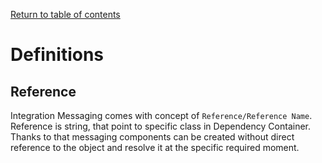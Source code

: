[Return to table of contents](../index.md)

Definitions
=================

Reference
-----------

Integration Messaging comes with concept of `Reference/Reference Name`.   
Reference is string, that point to specific class in Dependency Container.    
Thanks to that messaging components can be created without direct reference to the object and resolve it 
at the specific required moment. 